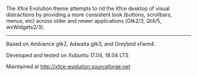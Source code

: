 The Xfce Evolution theme attempts to rid the Xfce desktop of visual distractions by providing a more consistent look (buttons, scrollbars, menus, etc) across older and newer applications (Gtk2/3, Qt4/5, wxWidgets2/3).

-------
Based on Ambiance gtk2, Adwaita gtk3, and Greybird xfwm4.

Developed and tested on Xubuntu 17.04, 18.04 LTS

Maintained at http://xfce-evolution.sourceforge.net
